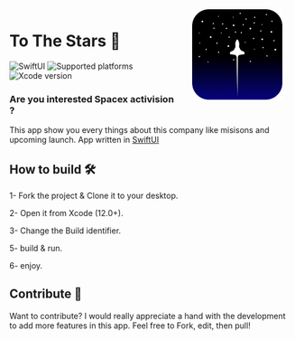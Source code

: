 <img src="XMissions-rest/Assets.xcassets/Icon/icon-radius.imageset/Icon@3x.png" width="160" align="right" hspace="20" />

# To The Stars 🚀
![SwiftUI](https://img.shields.io/badge/SwiftUI-black?logo=swift)
![Supported platforms](https://img.shields.io/badge/Platform%20Compatibility-iOS-red?logo=apple&?color=red)
![Xcode version](https://img.shields.io/badge/Xcode%2012+-black?logo=xcode)
### Are you interested Spacex activision ? 
This app show you every things about this company like misisons and upcoming launch.
App written in [SwiftUI](https://developer.apple.com/xcode/swiftui/)

## How to build 🛠

1- Fork the project & Clone it to your desktop.

2- Open it from Xcode (12.0+).

3- Change  the Build identifier.

5- build & run.

6- enjoy.

## Contribute 🧩

Want to contribute? I would really appreciate a hand with the development to add more features in this app.
Feel free to Fork, edit, then pull!

